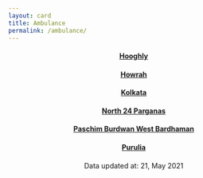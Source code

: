 ```yaml
---
layout: card
title: Ambulance
permalink: /ambulance/
---
```

<div align="center">
<a href="{{ "/ambulance/Hooghly" | relative_url}}" ><div class="card"><h4><b>Hooghly</b></h4></div></a>
<a href="{{ "/ambulance/Howrah" | relative_url}}" ><div class="card"><h4><b>Howrah</b></h4></div></a>
<a href="{{ "/ambulance/Kolkata" | relative_url}}" ><div class="card"><h4><b>Kolkata</b></h4></div></a>
<a href="{{ "/ambulance/North-24-Parganas" | relative_url}}" ><div class="card"><h4><b>North 24 Parganas</b></h4></div></a>
<a href="{{ "/ambulance/Paschim-Burdwan-West-Bardhaman" | relative_url}}" ><div class="card"><h4><b>Paschim Burdwan West Bardhaman</b></h4></div></a>
<a href="{{ "/ambulance/Purulia" | relative_url}}" ><div class="card"><h4><b>Purulia</b></h4></div></a>
<div style="margin-top: 20px; text-align: left; border: none;">

</div>
<div class="text_foot"> Data updated at: 21, May 2021 </div></div>